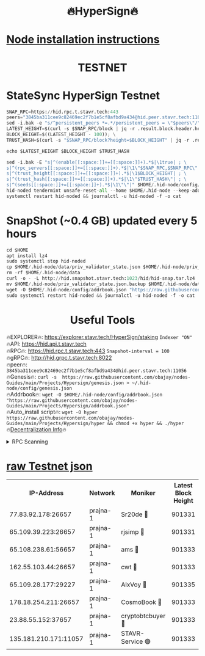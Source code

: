 <h1 align="center"> 🔥HyperSign🔥</h1>

[Node installation instructions](https://github.com/obajay/nodes-Guides/tree/main/Projects/Hypersign)
=

<h1 align="center"> TESTNET</h1>

# StateSync HyperSign Testnet
```python
SNAP_RPC=https://hid.rpc.t.stavr.tech:443
peers="3845ba311cee9c82469ec2f7b1e5cf8afbd9a434@hid.peer.stavr.tech:11056"
sed -i.bak -e "s/^persistent_peers *=.*/persistent_peers = \"$peers\"/" $HOME/.hid-node/config/config.toml
LATEST_HEIGHT=$(curl -s $SNAP_RPC/block | jq -r .result.block.header.height); \
BLOCK_HEIGHT=$((LATEST_HEIGHT - 100)); \
TRUST_HASH=$(curl -s "$SNAP_RPC/block?height=$BLOCK_HEIGHT" | jq -r .result.block_id.hash)

echo $LATEST_HEIGHT $BLOCK_HEIGHT $TRUST_HASH

sed -i.bak -E "s|^(enable[[:space:]]+=[[:space:]]+).*$|\1true| ; \
s|^(rpc_servers[[:space:]]+=[[:space:]]+).*$|\1\"$SNAP_RPC,$SNAP_RPC\"| ; \
s|^(trust_height[[:space:]]+=[[:space:]]+).*$|\1$BLOCK_HEIGHT| ; \
s|^(trust_hash[[:space:]]+=[[:space:]]+).*$|\1\"$TRUST_HASH\"| ; \
s|^(seeds[[:space:]]+=[[:space:]]+).*$|\1\"\"|" $HOME/.hid-node/config/config.toml
hid-noded tendermint unsafe-reset-all --home $HOME/.hid-node --keep-addr-book
systemctl restart hid-noded && journalctl -u hid-noded -f -o cat
```
# SnapShot (~0.4 GB) updated every 5 hours
```python
cd $HOME
apt install lz4
sudo systemctl stop hid-noded
cp $HOME/.hid-node/data/priv_validator_state.json $HOME/.hid-node/priv_validator_state.json.backup
rm -rf $HOME/.hid-node/data
curl -o - -L http://hid.snapshot.stavr.tech:1023/hid/hid-snap.tar.lz4 | lz4 -c -d - | tar -x -C $HOME/.hid-node --strip-components 2
mv $HOME/.hid-node/priv_validator_state.json.backup $HOME/.hid-node/data/priv_validator_state.json
wget -O $HOME/.hid-node/config/addrbook.json "https://raw.githubusercontent.com/obajay/nodes-Guides/main/Projects/Hypersign/addrbook.json"
sudo systemctl restart hid-noded && journalctl -u hid-noded -f -o cat
```

 <h1 align="center"> Useful Tools</h1>

🔥EXPLORER🔥:      https://explorer.stavr.tech/HyperSign/staking        `Indexer "ON"` \
🔥API:             https://hid.api.t.stavr.tech \
🔥RPC🔥:           https://hid.rpc.t.stavr.tech:443              `Snapshot-interval = 100` \
🔥gRPC🔥:          http://hid.grpc.t.stavr.tech:8022 \
🔥peer🔥:          `3845ba311cee9c82469ec2f7b1e5cf8afbd9a434@hid.peer.stavr.tech:11056` \
🔥Genesis🔥:     ```curl -s  https://raw.githubusercontent.com/obajay/nodes-Guides/main/Projects/Hypersign/genesis.json > ~/.hid-node/config/genesis.json``` \
🔥Addrbook🔥:    ```wget -O $HOME/.hid-node/config/addrbook.json "https://raw.githubusercontent.com/obajay/nodes-Guides/main/Projects/Hypersign/addrbook.json"``` \
🔥Auto_install script🔥: ```wget -O hyper https://raw.githubusercontent.com/obajay/nodes-Guides/main/Projects/Hypersign/hyper && chmod +x hyper && ./hyper``` \
🔥[Decentralization Info](https://github.com/obajay/StateSync-snapshots/tree/main/Projects/Hypersign/Decentralization)🔥

<details>
<summary>RPC Scanning</summary>

<h2 align="center"> We scan nodes in real time every 4 hours. And we provide the final result of RPC endpoints.
We cannot influence the operation of these nodes in any way. </h2>


```python
If Voting Power is higher than 0 --> then the Node is a validator of the network and may be subject to attack and be a potential threat to the chain.
```
```python
We marked such validators with a red symbol
```

</details>

[raw Testnet json](https://rpc-check.hypert.stavr.tech/hypert/rpc-hypert-result.json)
=

<table><tr><th>IP-Address</th><th>Network</th><th>Moniker</th><th>Latest Block Height</th><th>Earliest Block Height</th><th>Catching Up</th><th>Tx Index</th><th>Voting Power</th><th>Scan Time</th></tr><tr><td>77.83.92.178:26657</td><td>prajna-1</td><td>Sr20de 🔴</td><td>901331</td><td>1</td><td>False</td><td>on</td><td>1080256</td><td>2024-02-18T01:02:15.956089127UTC</td></tr><tr><td>65.109.39.223:26657</td><td>prajna-1</td><td>rjsimp 🔴</td><td>901331</td><td>1</td><td>False</td><td>on</td><td>1202798</td><td>2024-02-18T01:02:18.299669702UTC</td></tr><tr><td>65.108.238.61:56657</td><td>prajna-1</td><td>ams 🔴</td><td>901333</td><td>1</td><td>False</td><td>on</td><td>1242427</td><td>2024-02-18T01:02:25.129717403UTC</td></tr><tr><td>162.55.103.44:26657</td><td>prajna-1</td><td>cwt 🔴</td><td>901333</td><td>1</td><td>False</td><td>on</td><td>989833</td><td>2024-02-18T01:02:27.832396074UTC</td></tr><tr><td>65.109.28.177:29227</td><td>prajna-1</td><td>AlxVoy 🔴</td><td>901335</td><td>1</td><td>False</td><td>on</td><td>1073855</td><td>2024-02-18T01:02:36.742127886UTC</td></tr><tr><td>178.18.254.211:26657</td><td>prajna-1</td><td>CosmoBook 🔴</td><td>901333</td><td>108201</td><td>False</td><td>on</td><td>990495</td><td>2024-02-18T01:02:24.795248319UTC</td></tr><tr><td>23.88.55.152:37657</td><td>prajna-1</td><td>cryptobtcbuyer 🔴</td><td>901333</td><td>801333</td><td>False</td><td>on</td><td>1228832</td><td>2024-02-18T01:02:28.190789209UTC</td></tr><tr><td>135.181.210.171:11057</td><td>prajna-1</td><td>STAVR-Service 🟢</td><td>901333</td><td>899901</td><td>False</td><td>on</td><td>0</td><td>2024-02-18T01:02:25.436798903UTC</td></tr></table>
